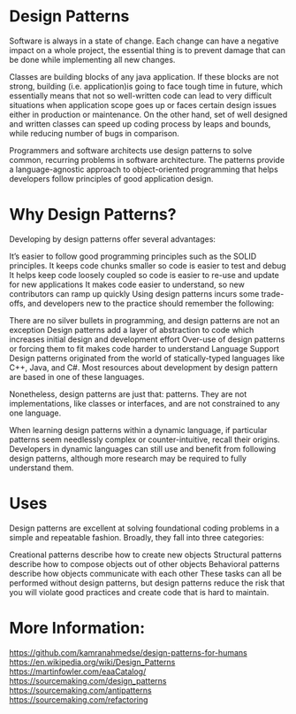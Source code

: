 # Design Patterns
Software is always in a state of change. Each change can have a negative impact on a whole project, the essential thing is to prevent damage that can be done while implementing all new changes. 

Classes are building blocks of any java application. If these blocks are not strong, building (i.e. application)is going to face tough time in future, which essentially means that not so well-written code can lead to very difficult situations when  application scope goes up or faces certain design issues either in production or maintenance. On the other hand, set of well designed and written classes can speed up coding process by leaps and bounds, while reducing number of bugs in comparison. 

Programmers and software architects use design patterns to solve common, recurring problems in software architecture. The patterns provide a language-agnostic approach to object-oriented programming that helps developers follow principles of good application design.

# Why Design Patterns?
Developing by design patterns offer several advantages:

It’s easier to follow good programming principles such as the SOLID principles.
It keeps code chunks smaller so code is easier to test and debug
It helps keep code loosely coupled so code is easier to re-use and update for new applications
It makes code easier to understand, so new contributors can ramp up quickly
Using design patterns incurs some trade-offs, and developers new to the practice should remember the following:

There are no silver bullets in programming, and design patterns are not an exception
Design patterns add a layer of abstraction to code which increases initial design and development effort
Over-use of design patterns or forcing them to fit makes code harder to understand
Language Support
Design patterns originated from the world of statically-typed languages like C++, Java, and C#. Most resources about development by design pattern are based in one of these languages.

Nonetheless, design patterns are just that: patterns. They are not implementations, like classes or interfaces, and are not constrained to any one language.

When learning design patterns within a dynamic language, if particular patterns seem needlessly complex or counter-intuitive, recall their origins. Developers in dynamic languages can still use and benefit from following design patterns, although more research may be required to fully understand them.

# Uses
Design patterns are excellent at solving foundational coding problems in a simple and repeatable fashion. Broadly, they fall into three categories:

Creational patterns describe how to create new objects
Structural patterns describe how to compose objects out of other objects
Behavioral patterns describe how objects communicate with each other
These tasks can all be performed without design patterns, but design patterns reduce the risk that you will violate good practices and create code that is hard to maintain.

# More Information:
https://github.com/kamranahmedse/design-patterns-for-humans <br/>
https://en.wikipedia.org/wiki/Design_Patterns <br/>
https://martinfowler.com/eaaCatalog/ <br/>
https://sourcemaking.com/design_patterns <br/>
https://sourcemaking.com/antipatterns <br/>
https://sourcemaking.com/refactoring <br/>

